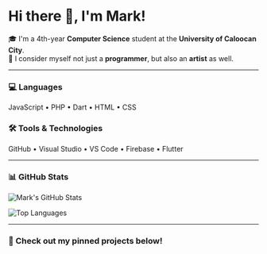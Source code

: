 # Hi there 👋, I'm Mark!

🎓 I'm a 4th-year **Computer Science** student at the **University of Caloocan City**.  
🎨 I consider myself not just a **programmer**, but also an **artist** as well.

---

### 💻 Languages
JavaScript • PHP • Dart • HTML • CSS

### 🛠️ Tools & Technologies
GitHub • Visual Studio • VS Code • Firebase • Flutter

---

### 📊 GitHub Stats

![Mark's GitHub Stats](https://github-readme-stats.vercel.app/api?username=oomfie-bot&show_icons=true&theme=onedark_title=true)

![Top Languages](https://github-readme-stats.vercel.app/api/top-langs/?username=oomfie-bot&layout=compact&theme=onedark)

---

### 📌 Check out my pinned projects below!
